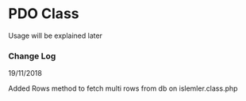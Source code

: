 # PDO Class
Usage will be explained later


<h3>Change Log</h3>
<p>19/11/2018</p>
<p stlye="font-weight:300">Added Rows method to fetch multi rows from db on islemler.class.php <br/>
</p>
